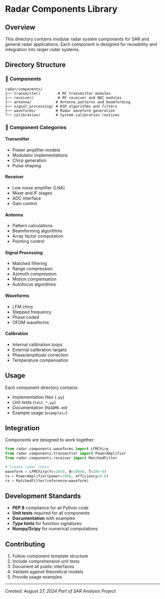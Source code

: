 # Radar Components Library

## Overview
This directory contains modular radar system components for SAR and general radar applications. Each component is designed for reusability and integration into larger radar systems.

## Directory Structure

### 📡 **Components**
```
radar/components/
├── transmitter/        # RF transmitter modules
├── receiver/           # RF receiver and ADC modules  
├── antenna/           # Antenna patterns and beamforming
├── signal_processing/ # DSP algorithms and filters
├── waveforms/         # Radar waveform generation
└── calibration/       # System calibration routines
```

### 🎯 **Component Categories**

#### **Transmitter**
- Power amplifier models
- Modulator implementations
- Chirp generation
- Pulse shaping

#### **Receiver**
- Low noise amplifier (LNA)
- Mixer and IF stages
- ADC interface
- Gain control

#### **Antenna**
- Pattern calculations
- Beamforming algorithms
- Array factor computation
- Pointing control

#### **Signal Processing**
- Matched filtering
- Range compression
- Azimuth compression
- Motion compensation
- Autofocus algorithms

#### **Waveforms**
- LFM chirp
- Stepped frequency
- Phase coded
- OFDM waveforms

#### **Calibration**
- Internal calibration loops
- External calibration targets
- Phase/amplitude correction
- Temperature compensation

## Usage
Each component directory contains:
- Implementation files (`.py`)
- Unit tests (`test_*.py`)
- Documentation (`README.md`)
- Example usage (`examples/`)

## Integration
Components are designed to work together:
```python
from radar.components.waveforms import LFMChirp
from radar.components.transmitter import PowerAmplifier
from radar.components.receiver import MatchedFilter

# Create radar chain
waveform = LFMChirp(fc=10e9, B=100e6, T=10e-6)
tx = PowerAmplifier(power=1000, efficiency=0.6)
rx = MatchedFilter(reference=waveform)
```

## Development Standards
- **PEP 8** compliance for all Python code
- **Unit tests** required for all components
- **Documentation** with examples
- **Type hints** for function signatures
- **Numpy/Scipy** for numerical computations

## Contributing
1. Follow component template structure
2. Include comprehensive unit tests
3. Document all public interfaces
4. Validate against theoretical models
5. Provide usage examples

---
*Created: August 27, 2024*
*Part of SAR Analysis Project*

